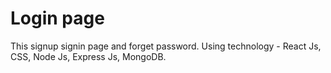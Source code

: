 # Login page
This signup signin page and forget password.
Using technology - React Js, CSS, Node Js, Express Js, MongoDB.
